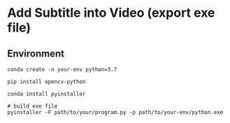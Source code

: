 # Add Subtitle into Video (export exe file)

## Environment

```shell script
conda create -n your-env python=3.7

pip install opencv-python

conda install pyinstaller

# build exe file
pyinstaller -F path/to/your/program.py -p path/to/your-env/python.exe
```

